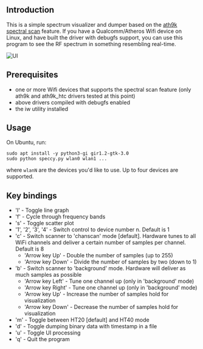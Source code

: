## Introduction

This is a simple spectrum visualizer and dumper based on the [ath9k spectral scan](https://wireless.wiki.kernel.org/en/users/drivers/ath9k/spectral_scan) feature.
If you have a Qualcomm/Atheros Wifi device on Linux, and have built the
driver with debugfs support, you can use this program to see the RF spectrum
in something resembling real-time.

![UI](http://bobcopeland.com/images/lj/speccy-anim.gif)

## Prerequisites

 * one or more Wifi devices that supports the spectral scan feature (only ath9k and ath9k\_htc
   drivers tested at this point)
 * above drivers compiled with debugfs enabled
 * the iw utility installed

## Usage

On Ubuntu, run:
```
sudo apt install -y python3-gi gir1.2-gtk-3.0
sudo python speccy.py wlan0 wlan1 ...
```
where ```wlanN``` are the devices you'd like to use. Up to four devices are supported.

## Key bindings

 * 'l' - Toggle line graph
 * 'f' - Cycle through frequency bands
 * 's' - Toggle scatter plot
 * '1', '2', '3', '4' - Switch control to device number n. Default is 1
 * 'c' - Switch scanner to 'chanscan' mode [default]. Hardware tunes to all WiFi channels and deliver a certain number of samples per channel. Default is 8
   * 'Arrow key Up' - Double the number of samples (up to 255)
   * 'Arrow key Down' - Divide the number of samples by two (down to 1)
 * 'b' - Switch scanner to 'background' mode. Hardware will deliver as much samples as possible
   * 'Arrow key Left' - Tune one channel up (only in 'background' mode)
   * 'Arrow key Right' - Tune one channel up (only in 'background' mode)
   * 'Arrow key Up' - Increase the number of samples hold for visualization
   * 'Arrow key Down' - Decrease the number of samples hold for visualization
 * 'm' - Toggle between HT20 [default] and HT40 mode
 * 'd' - Toggle dumping binary data with timestamp in a file
 * 'u' - Toggle UI processing
 * 'q' - Quit the program

